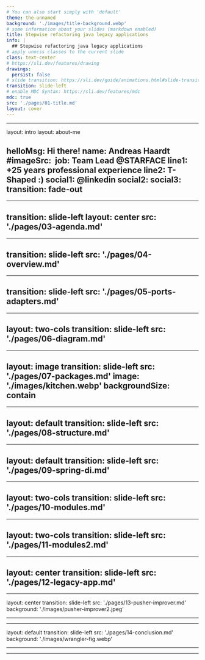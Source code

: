 ```yaml
---
# You can also start simply with 'default'
theme: the-unnamed
background: './images/title-background.webp'
# some information about your slides (markdown enabled)
title: Stepwise refactoring java legacy applications
info: |
  ## Stepwise refactoring java legacy applications
# apply unocss classes to the current slide
class: text-center
# https://sli.dev/features/drawing
drawings:
  persist: false
# slide transition: https://sli.dev/guide/animations.html#slide-transitions
transition: slide-left
# enable MDC Syntax: https://sli.dev/features/mdc
mdc: true
src: './pages/01-title.md'
layout: cover
---
```

---
layout: intro
layout: about-me

helloMsg: Hi there!
name: Andreas Haardt
#imageSrc: <image url>
job: Team Lead @STARFACE
line1: +25 years professional experience
line2: T-Shaped :)
social1: @linkedin
social2: 
social3: 
transition: fade-out
---
<!--
Title
-->
---
transition: slide-left
layout: center
src: './pages/03-agenda.md'
---
<!--
Hi there
-->
---
transition: slide-left
src: './pages/04-overview.md'
---
<!--
Overview
-->
---
transition: slide-left
src: './pages/05-ports-adapters.md'
---
<!--
ports and adapters
-->
---
layout: two-cols
transition: slide-left
src: './pages/06-diagram.md'
---
<!--
ports and adapters diagram
-->
---
layout: image
transition: slide-left
src: './pages/07-packages.md'
image: './images/kitchen.webp'
backgroundSize: contain
---
<!--
packages
-->
---
layout: default
transition: slide-left
src: './pages/08-structure.md'
---
<!--
structure
-->
---
layout: default
transition: slide-left
src: './pages/09-spring-di.md'
---
<!--
spring di
-->
---
layout: two-cols
transition: slide-left
src: './pages/10-modules.md'
---
<!--
modules
-->
---
layout: two-cols
transition: slide-left
src: './pages/11-modules2.md'
---
<!--
modules2
-->
---
layout: center
transition: slide-left
src: './pages/12-legacy-app.md'
---
<!--
code
-->
---
layout: center
transition: slide-left
src: './pages/13-pusher-improver.md'
background: './images/pusher-improver2.jpeg'

---
<!--
pusher
-->
---
layout: default
transition: slide-left
src: './pages/14-conclusion.md'
background: './images/wrangler-fig.webp'

---
<!--
pusher
-->
---